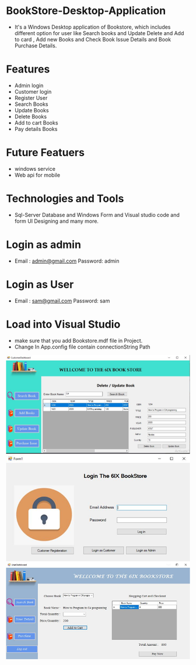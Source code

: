 # BookStore-Desktop-Application
* It's a Windows Desktop application of Bookstore, which includes different option for user like Search books and Update Delete and Add to card , Add new Books and Check Book Issue Details and Book Purchase Details.
# Features
* Admin login 
* Customer login 
* Register User 
* Search Books
* Update Books
* Delete Books
* Add to cart Books
* Pay details Books

# Future Featuers 
* windows service
* Web api for mobile 

# Technologies and Tools  
* Sql-Server Database and Windows Form and Visual studio code and form UI Designing and many more.

# Login as admin
* Email : admin@gmail.com  Password: admin

# Login as User
* Email : sam@gmail.com  Password: sam


# Load into Visual Studio
* make sure that you add Bookstore.mdf file in Project.
* Change In App.config file contain connectionString Path 

![Image description](https://github.com/Kumar-Akshay/BookStore-Desktop-Application/blob/master/ScreenShot%20(1).JPG)
![Image description](https://github.com/Kumar-Akshay/BookStore-Desktop-Application/blob/master/ScreenShot%20(2).JPG)
![Image description](https://github.com/Kumar-Akshay/BookStore-Desktop-Application/blob/master/ScreenShot%20(3).JPG)

